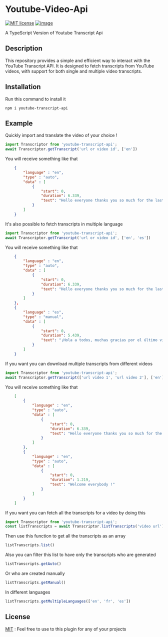 # Youtube-Video-Api

[![MIT license](http://img.shields.io/badge/license-MIT-brightgreen.svg?style=flat)](http://opensource.org/licenses/MIT) [![image](https://shields.io/badge/TypeScript-3178C6?logo=TypeScript&logoColor=FFF&style=flat-square)](https://pypi.org/project/youtube-transcript-api/) 

A TypeScript Version of Youtube Transcript Api

## Description
This repository provides a simple and efficient way to interact with the YouTube Transcript API. It is designed to fetch transcripts from YouTube videos, with support for both single and multiple video transcripts.

## Installation
Run this command to install it
```
npm i youtube-transcript-api
```

## Example

Quickly import and translate the video of your choice !
```js
import Transcriptor from 'youtube-transcript-api';
await Transcriptor.getTranscript('url or video id', ['en'])
```

You will receive something like that

```json
    {
        "language" : "en",
        "type" : "auto",
        "data" : [
            {
                "start": 0,
                "duration": 6.339,
                "text": "Hello everyone thanks you so much for the last video"
            }
        ]
    }
```

It's also possible to fetch transcripts in multiple language
```js
import Transcriptor from 'youtube-transcript-api';
await Transcriptor.getTranscript('url or video id', ['en', 'es'])
```

You will receive something like that

```json
    {
        "language" : "en",
        "type" : "auto",
        "data" : [
            {
                "start": 0,
                "duration": 6.339,
                "text": "Hello everyone thanks you so much for the last video"
            }
        ]
    },
    {
        "language" : "es",
        "type" : "manual",
        "data" : [
            {
                "start": 0,
                "duration": 5.439,
                "text": "¡Hola a todos, muchas gracias por el último video!"
            }
        ]
    }
```

If you want you can download multiple transcripts from different videos

```js
import Transcriptor from 'youtube-transcript-api';
await Transcriptor.getTranscript(['url video 1', 'url video 2'], ['en'])
```

You will receive something like that
```json
    [
        {
            "language" : "en",
            "type" : "auto",
            "data" : [
                {
                    "start": 0,
                    "duration": 6.339,
                    "text": "Hello everyone thanks you so much for the last video"
                }
            ]
        },
        {
            "language" : "en",
            "type" : "auto",
            "data" : [
                {
                    "start": 0,
                    "duration": 1.219,
                    "text": "Welcome everybody !"
                }
            ]
        }
    ]
```

If you want you can fetch all the transcripts for a video by doing this

```js
import Transcriptor from 'youtube-transcript-api';
const listTranscripts = await Transcriptor.listTranscripts('video url')
```
Then use this function to get all the transcripts as an array
```js
listTranscripts.list()
```
Also you can filter this list to have only the transcripts who are generated
```js
listTranscripts.getAuto()
```
Or who are created manually
```js
listTranscripts.getManual()
```
In different languages
```js
listTranscripts.getMultipleLanguages(['en', 'fr', 'es'])
```

## License
[MIT](license.md) : Feel free to use to this plugin for any of your projects